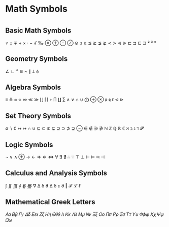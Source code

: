 # Math Symbols 
# 
## Basic Math Symbols

≠ ± ∓ ÷ × · − √ ‰ ⊗ ⊕ ⊖ ⊘ ⊙ ≤ ≥ ≦ ≧ ≨ ≩ ≺ ≻ ≼ ≽ ⊏ ⊐ ⊑ ⊒ ² ³ °

## Geometry Symbols

∠ ∟ ° ≅ ~ ∥ ⟂ ⫛

## Algebra Symbols

≡ ≜ ≈ ∝ ∞ ≪ ≫ ⌊⌋ ⌈⌉ ∘ ∏ ∐ ∑ ∧ ∨ ∩ ∪ ⨀ ⊕ ⊗ 𝖕 𝖖 𝖗 ⊲ ⊳

## Set Theory Symbols

∅ ∖ ∁ ↦ ↣ ∩ ∪ ⊆ ⊂ ⊄ ⊊ ⊇ ⊃ ⊅ ⊋ ⊖ ∈ ∉ ∋ ∌ ℕ ℤ ℚ ℝ ℂ ℵ ℶ ℷ ℸ 𝓟

## Logic Symbols

¬ ∨ ∧ ⊕ → ← ⇒ ⇐ ⇔ ∀ ∃ ∄ ∴ ∵ ⊤ ⊥ ⊢ ⊨ ⫤ ⊣

## Calculus and Analysis Symbols

∫ ∬ ∭ ∮ ∯ ∰ ∇ ∆ δ ∂ Δ δ ε ∂ ‖ ℱ ℒ ℓ

## Mathematical Greek Letters

𝛢𝛼 𝛣𝛽 𝛤𝛾 𝛥𝛿 𝛦𝜀𝜖 𝛧𝜁 𝛨𝜂 𝛩𝜃𝜗 𝛪𝜄 𝛫𝜅 𝛬𝜆 𝛭𝜇 𝛮𝜈 𝛯𝜉 𝛰𝜊 𝛱𝜋 𝛲𝜌 𝛴𝜎 𝛵𝜏 𝛶𝜐 𝛷𝜙𝜑 𝛸𝜒 𝛹𝜓 𝛺𝜔
